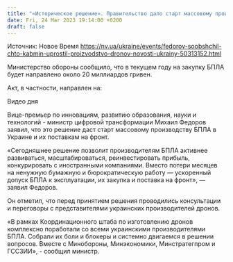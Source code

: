 ```yaml
---
title: "«Историческое решение». Правительство дало старт массовому производству дронов в Украине"
date: Fri, 24 Mar 2023 19:14:00 +0200
draft: false
---
```

Источник: Новое Время https://nv.ua/ukraine/events/fedorov-soobshchil-chto-kabmin-uprostil-proizvodstvo-dronov-novosti-ukrainy-50313152.html


Министерство обороны сообщило, что в текущем году на закупку БПЛА будет направлено около 20 миллиардов гривен.

Акт, в частности, направлен на:

  Видео дня   

Вице-премьер по инновациям, развитию образования, науки и технологий - министр цифровой трансформации Михаил Федоров заявил, что это решение даст старт массовому производству БПЛА в Украине и их поставкам на фронт.

«Сегодняшнее решение позволит производителям БПЛА активнее развиваться, масштабироваться, реинвестировать прибыль, конкурировать с иностранными компаниями. Вместо потери месяцев на ненужную бумажную и бюрократическую работу — ускоренный допуск БПЛА к эксплуатации, их закупка и поставка на фронт», — заявил Федоров.

Он отметил, что перед принятием решения проводились консультации и переговоры с представителями украинских производителей дронов.

«В рамках Координационного штаба по изготовлению дронов комплексно поработали со всеми украинскими производителями БПЛА. Собрали их боли и блокеры и системно двигаемся в решении вопросов. Вместе с Минобороны, Минэкономики, Минстратегпром и ГССЗИИ», - сообщил министр.
